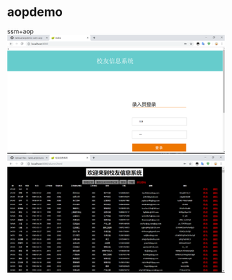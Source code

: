 # aopdemo
ssm+aop
![](https://github.com/JankLai/pictures/blob/master/login.PNG?raw=true)
![](https://github.com/JankLai/pictures/blob/master/alumni.PNG?raw=true)
